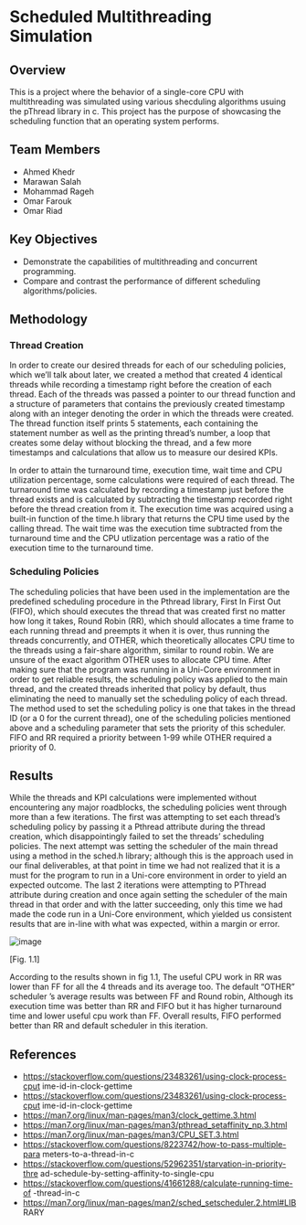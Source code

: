 # Scheduled Multithreading Simulation

## Overview
 This is a project where the behavior of a single-core CPU with multithreading was simulated using various shecduling algorithms usuing the pThread library in c. This project has the purpose of showcasing the scheduling function that an operating system performs.

## Team Members

- Ahmed Khedr 
- Marawan Salah
- Mohammad Rageh 
- Omar Farouk 
- Omar Riad 

## Key Objectives

- Demonstrate the capabilities of multithreading and concurrent programming.
- Compare and contrast the performance of different scheduling algorithms/policies.

## Methodology

### Thread Creation

  In order to create our desired threads for each of our scheduling policies, which we’ll talk about later, we created a method that created 4 identical threads while recording a timestamp right before the creation of each thread. Each of the threads was passed a pointer to our thread function and a structure of parameters that contains the previously created timestamp along with an integer denoting the order in which the threads were created. The thread function itself prints 5 statements, each containing the statement number as well as the printing thread’s number, a loop that creates some delay without blocking the thread, and a few more timestamps and calculations that allow us to measure our desired KPIs.

  In order to attain the turnaround time, execution time, wait time and CPU utilization percentage, some calculations were required of each thread. The turnaround time was calculated by recording a timestamp just before the thread exists and is calculated by subtracting the timestamp recorded right before the thread creation from it. The execution time was acquired using a built-in function of the time.h library that returns the CPU time used by the calling thread. The wait time was the execution time subtracted from the turnaround time and the CPU utlization percentage was a ratio of the execution time to the turnaround time.

### Scheduling Policies

  The scheduling policies that have been used in the implementation are the predefined scheduling procedure in the Pthread library, First In First Out (FIFO), which should executes the thread that was created first no matter how long it takes, Round Robin (RR), which should allocates a time frame to each running thread and preempts it when it is over, thus running the threads concurrently, and OTHER, which theoretically allocates CPU time to the threads using a fair-share algorithm, similar to round robin. We are unsure of the exact algorithm OTHER uses to allocate CPU time. After making sure that the program was running in a Uni-Core environment in order to get reliable results, the scheduling policy was applied to the main thread, and the created threads inherited that policy by default, thus eliminating the need to manually set the scheduling policy of each thread. The method used to set the scheduling policy is one that takes in the thread ID (or a 0 for the current thread), one of the scheduling policies mentioned above and a scheduling parameter that sets the priority of this scheduler. FIFO and RR required a priority between 1-99 while OTHER required a priority of 0.

## Results 

  While the threads and KPI calculations were implemented without encountering any major roadblocks, the scheduling policies went through more than a few iterations. The first was attempting to set each thread’s scheduling policy by passing it a Pthread attribute during the thread creation, which disappointingly failed to set the threads’ scheduling policies. The next attempt was setting the scheduler of the main thread using a method in the sched.h library; although this is the approach used in our final deliverables, at that point in time we had not realized that it is a must for the program to run in a Uni-core environment in order to yield an expected outcome. The last 2 iterations were attempting to PThread attribute during creation and once again setting the scheduler of the main thread in that order and with the latter succeeding, only this time we had made the code run in a Uni-Core environment, which yielded us consistent results that are in-line with what was expected, within a margin or error.


![image](https://github.com/RiadOmar/scheduled-multithreading-simulation/assets/126183421/d82d1029-4d14-48b0-84c2-18621939f01d)

[Fig. 1.1]

  According to the results shown in fig 1.1, The useful CPU work in RR was lower than FF for all the 4 threads and its average too. The default “OTHER” scheduler ’s average results was between FF and Round robin, Although its execution time was better than RR and FIFO but it has higher turnaround time and lower useful cpu work than FF. Overall results, FIFO performed better than RR and default scheduler in this iteration.

## References

- https://stackoverflow.com/questions/23483261/using-clock-process-cput ime-id-in-clock-gettime
- https://stackoverflow.com/questions/23483261/using-clock-process-cput ime-id-in-clock-gettime
- https://man7.org/linux/man-pages/man3/clock_gettime.3.html
- https://man7.org/linux/man-pages/man3/pthread_setaffinity_np.3.html
- https://man7.org/linux/man-pages/man3/CPU_SET.3.html
- https://stackoverflow.com/questions/8223742/how-to-pass-multiple-para meters-to-a-thread-in-c
- https://stackoverflow.com/questions/52962351/starvation-in-priority-thre ad-schedule-by-setting-affinity-to-single-cpu
- https://stackoverflow.com/questions/41661288/calculate-running-time-of -thread-in-c
- https://man7.org/linux/man-pages/man2/sched_setscheduler.2.html#LIB RARY
